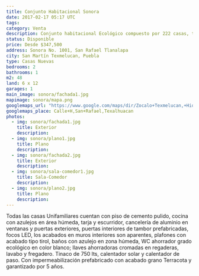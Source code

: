 ```yaml
---
title: Conjunto Habitacional Sonora
date: 2017-02-17 05:17 UTC
tags:
category: Venta
description: Conjunto habitacional Ecológico compuesto por 222 casas, totalmente cerrado con Caseta de Vigilancia. Casas Unifamiliares de 1 planta y 2 recámaras, ¡con opción a ampliarse hasta 4 recámaras!. Todas con Calentador Solar, Calentador de Paso de Respaldo, Jardín y Patio de Servicio. Con instalaciones de luz, agua y drenaje subterraneas; alumbrado público, áreas verdes con Juegos Infantiles, Zona Deportiva y calles adoquinadas. Ubicadas en calle Sonora No. 1001 en San Rafael Tlanalapa. A 15 minutos de la Bodega Aurerra de San Martín.
status: Disponible
price: Desde $347,500
address: Sonora No. 1001, San Rafael Tlanalapa
city: San Martín Texmelucan, Puebla
type: Casas Nuevas
bedrooms: 2
bathrooms: 1
m2: 48
land: 6 x 12
garages: 1
main_image: sonora/fachada1.jpg
mapimage: sonora/mapa.png
googlemaps_url: "https://www.google.com/maps/dir/Zocalo+Texmelucan,+Hidalgo+Poniente+12,+Col+Centro,+74000+San+Mart%C3%ADn+Texmelucan+de+Labastida,+Pue.,+Mexico/Calle+H,+Texalhuacan,+San+Rafael+Tlanalapan,+Pue.,+Mexico/@19.2802829,-98.4473827,15.54z/data=!4m15!4m14!1m5!1m1!1s0x85cfd47eb7fe7e05:0x82ec6fa23af5aa23!2m2!1d-98.4355383!2d19.2828888!1m5!1m1!1s0x85cfd4995faa6925:0x2a246f288fe1a476!2m2!1d-98.45697!2d19.2846552!3e0!5i2?hl=es_MX"
googlemaps_place: Calle+H,San+Rafael,Texalhuacan
photos:
  - img: sonora/fachada1.jpg
    title: Exterior
    description:
  - img: sonora/plano1.jpg
    title: Plano
    description:
  - img: sonora/fachada2.jpg
    title: Exterior
    description:
  - img: sonora/sala-comedor1.jpg
    title: Sala-Comedor
    description:
  - img: sonora/plano2.jpg
    title: Plano
    description:
---
```

Todas las casas Unifamiliares cuentan con piso de cemento pulido, cocina con azulejos en área húmeda, tarja y escurridor, cancelería de aluminio en ventanas y puertas exteriores, puertas interiores de tambor prefabricadas, focos LED, los acabados en muros interiores son aparentes, plafones con acabado tipo tirol, baños con azulejo en zona húmeda, WC ahorrador grado ecológico en color blanco; llaves ahorradoras cromadas en regaderas, lavabo y fregadero. Tinaco de 750 lts, calentador solar y calentador de paso. Con impermeabilización prefabricado con acabado grano Terracota y garantizado por 5 años.
